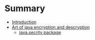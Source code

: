 # Summary

* [Introduction](README.md)
* [Art of java encryption and descryption](art_of_java_encryption_and_descryption.md)
   * [java.secrity package](javasecrity_package.md)

